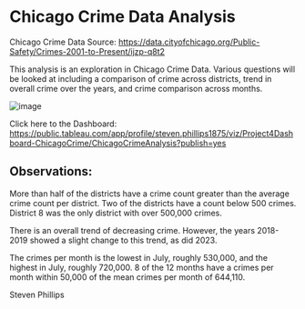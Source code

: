 # Chicago Crime Data Analysis
 Chicago Crime Data
 Source: https://data.cityofchicago.org/Public-Safety/Crimes-2001-to-Present/ijzp-q8t2
 
 
 
 This analysis is an exploration in Chicago Crime Data.  Various questions will be looked at including a comparison of crime across districts, trend in overall crime over the years, and crime comparison across months.
 
 
 ![image](https://user-images.githubusercontent.com/113748627/219702709-ecbee64d-e5f7-495e-9c76-eb15e9a810a7.png)

 
 Click here to the Dashboard:
 https://public.tableau.com/app/profile/steven.phillips1875/viz/Project4Dashboard-ChicagoCrime/ChicagoCrimeAnalysis?publish=yes


 ## Observations:

 More than half of the districts have a crime count greater than the average crime count per district. Two of the districts have a count below 500 crimes. District 8 was the only 
 district with over 500,000 crimes.

 There is an overall trend of decreasing crime. However, the years 2018-2019 showed a slight change to this trend, as did 2023.

 The crimes per month is the lowest in July, roughly 530,000, and the highest in July, roughly 720,000. 8 of the 12 months have a crimes per month within 50,000 of the mean crimes per 
 month of 644,110.
 
 Steven Phillips
